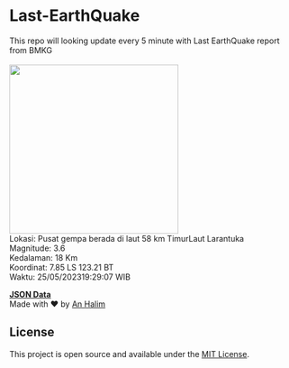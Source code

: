 # Last-EarthQuake
This repo will looking update every 5 minute with Last EarthQuake report from BMKG
<br>
<br>
<img src="https://static.bmkg.go.id/20230525192907.mmi.jpg" width="300"/>
<br>
Lokasi: Pusat gempa berada di laut 58 km TimurLaut Larantuka <br>
Magnitude: 3.6 <br>
Kedalaman: 18 Km <br>
Koordinat: 7.85 LS 123.21 BT <br>
Waktu: 25/05/202319:29:07 WIB <br>

<a href="./data/data.json">**JSON Data**</a>
<br>
Made with ❤️ by <a href="https://github.com/an-halim">An Halim</a>
## License

This project is open source and available under the [MIT License](LICENSE).
